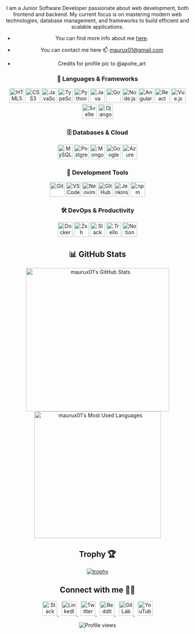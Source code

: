 <div align="center">
I am a Junior Software Developer passionate about web development, both frontend and backend. My current focus is on mastering modern web technologies, database management, and frameworks to build efficient and scalable applications.

- You can find more info about me [here](https://maurux01.github.io/personalwebpage/).


- You can contact me here 📫 maurux01@gmail.com

- Credits for profile pic to @apohe_art


<div align="center">


  <h3 align="center">📌 <strong>Languages & Frameworks</strong></h3>
  <p align="center">
    <img src="https://cdn.jsdelivr.net/gh/devicons/devicon/icons/html5/html5-original.svg" width="40" alt="HTML5"/>
    <img src="https://cdn.jsdelivr.net/gh/devicons/devicon/icons/css3/css3-original.svg" width="40" alt="CSS3"/>
    <img src="https://cdn.jsdelivr.net/gh/devicons/devicon/icons/javascript/javascript-original.svg" width="40" alt="JavaScript"/>
    <img src="https://cdn.jsdelivr.net/gh/devicons/devicon/icons/typescript/typescript-original.svg" width="40" alt="TypeScript"/>
    <img src="https://cdn.jsdelivr.net/gh/devicons/devicon/icons/python/python-original.svg" width="40" alt="Python"/>
    <img src="https://cdn.jsdelivr.net/gh/devicons/devicon/icons/java/java-original.svg" width="40" alt="Java"/>
    <img src="https://cdn.jsdelivr.net/gh/devicons/devicon/icons/go/go-original.svg" width="40" alt="Go"/>
    <img src="https://cdn.jsdelivr.net/gh/devicons/devicon/icons/nodejs/nodejs-original.svg" width="40" alt="Node.js"/>
    <img src="https://cdn.jsdelivr.net/gh/devicons/devicon/icons/angularjs/angularjs-original.svg" width="40" alt="Angular"/>
    <img src="https://cdn.jsdelivr.net/gh/devicons/devicon/icons/react/react-original.svg" width="40" alt="React"/>
    <img src="https://cdn.jsdelivr.net/gh/devicons/devicon/icons/vuejs/vuejs-original.svg" width="40" alt="Vue.js"/>
    <img src="https://cdn.jsdelivr.net/gh/devicons/devicon/icons/svelte/svelte-original.svg" width="40" alt="Svelte"/>
    <img src="https://cdn.jsdelivr.net/gh/devicons/devicon/icons/django/django-plain.svg" width="40" alt="Django"/>
    <!-- Agrega más iconos aquí si lo deseas -->
  </p>

  <h3 align="center">🗄️ <strong>Databases & Cloud</strong></h3>
  <p align="center">
    <img src="https://cdn.jsdelivr.net/gh/devicons/devicon/icons/mysql/mysql-original.svg" width="40" alt="MySQL"/>
    <img src="https://cdn.jsdelivr.net/gh/devicons/devicon/icons/postgresql/postgresql-original.svg" width="40" alt="PostgreSQL"/>
    <img src="https://cdn.jsdelivr.net/gh/devicons/devicon/icons/mongodb/mongodb-original.svg" width="40" alt="MongoDB"/>
    <img src="https://cdn.jsdelivr.net/gh/devicons/devicon/icons/googlecloud/googlecloud-original.svg" width="40" alt="Google Cloud"/>
    <img src="https://cdn.jsdelivr.net/gh/devicons/devicon/icons/azure/azure-original.svg" width="40" alt="Azure"/>
    <!-- Agrega más iconos aquí si lo deseas -->
  </p>

  <h3 align="center">🔧 <strong>Development Tools</strong></h3>
  <p align="center">
    <img src="https://cdn.jsdelivr.net/gh/devicons/devicon/icons/git/git-original.svg" width="40" alt="Git"/>
    <img src="https://cdn.jsdelivr.net/gh/devicons/devicon/icons/vscode/vscode-original.svg" width="40" alt="VS Code"/>
    <img src="https://cdn.jsdelivr.net/gh/devicons/devicon/icons/neovim/neovim-original.svg" width="40" alt="Neovim"/>
    <img src="https://img.icons8.com/ios-glyphs/50/ffffff/github.png" width="40" alt="GitHub Actions"/>
    <img src="https://cdn.jsdelivr.net/gh/devicons/devicon/icons/jenkins/jenkins-original.svg" width="40" alt="Jenkins"/>
    <img src="https://cdn.jsdelivr.net/gh/devicons/devicon/icons/npm/npm-original-wordmark.svg" width="40" alt="npm"/>
    <!-- Agrega más iconos aquí si lo deseas -->
  </p>

  <h3 align="center">🛠️ <strong>DevOps & Productivity</strong></h3>
  <p align="center">
    <img src="https://cdn.jsdelivr.net/gh/devicons/devicon/icons/docker/docker-original.svg" width="40" alt="Docker"/>
    <img src="https://cdn.jsdelivr.net/gh/devicons/devicon/icons/bash/bash-original.svg" width="40" alt="Zsh"/>
    <img src="https://cdn.jsdelivr.net/gh/devicons/devicon/icons/slack/slack-original.svg" width="40" alt="Slack"/>
    <img src="https://cdn.jsdelivr.net/gh/devicons/devicon/icons/trello/trello-plain.svg" width="40" alt="Trello"/>
    <img src="https://cdn.jsdelivr.net/gh/devicons/devicon/icons/notion/notion-original.svg" width="40" alt="Notion"/>
    <!-- Agrega más iconos aquí si lo deseas -->
  </p>

</div>

## 📊 **GitHub Stats**  

<div align="center">
<div style="display: flex; justify-content: center; align-items: center; flex-direction: column;">
  <img width="390" src="https://github-readme-stats.vercel.app/api?username=maurux01&theme=transparent&count_private=true&show_icons=true&rank_icon=github&locale=en" alt="maurux01's GitHub Stats" />
 <img width="345" src="https://github-readme-stats.vercel.app/api/top-langs/?username=maurux01&layout=compact&theme=tokyonight&hide_border=true" alt="maurux01's Most Used Languages" />
</div>

## Trophy 🏆

[![trophy](https://github-profile-trophy.vercel.app/?username=Maurux01&theme=onedark)](https://github.com/ryo-ma/github-profile-trophy)



## Connect with me 🤝🏻

<p align="center">
  <a href="https://stackoverflow.com/users/28065944/mauro-infante" target="_blank">
    <img src="https://img.icons8.com/fluency/48/stackoverflow.png" width="40" title="Stack Overflow" alt="Stack Overflow"/>
  </a>
  &nbsp;
  <a href="https://linkedin.com/in/infmauro" target="_blank">
    <img src="https://img.icons8.com/fluency/48/linkedin.png" width="40" title="LinkedIn" alt="LinkedIn"/>
  </a>
  &nbsp;
  <a href="https://twitter.com/maufel2" target="_blank">
    <img src="https://img.icons8.com/fluency/48/twitterx.png" width="40" title="Twitter" alt="Twitter"/>
  </a>
  &nbsp;
  <a href="https://www.reddit.com/user/maxinff/" target="_blank">
    <img src="https://img.icons8.com/fluency/48/reddit.png" width="40" title="Reddit" alt="Reddit"/>
  </a>
  &nbsp;
  <a href="https://gitlab.com/Maurux01" target="_blank">
    <img src="https://img.icons8.com/color/48/gitlab.png" width="40" title="GitLab" alt="GitLab"/>
  </a>
  &nbsp;
  <a href="https://www.youtube.com/@maurux01" target="_blank">
    <img src="https://img.icons8.com/fluency/48/youtube-play.png" width="40" title="YouTube" alt="YouTube"/>
  </a>
</p>

<p align="center">
  <img src="https://komarev.com/ghpvc/?username=maurux01&style=flat-square&color=blue" alt="Profile views"/>
</p>


